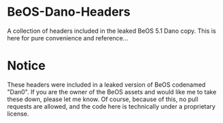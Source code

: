 # BeOS-Dano-Headers
A collection of headers included in the leaked BeOS 5.1 Dano copy. This is here for pure convenience and reference...

# Notice
These headers were included in a leaked version of BeOS codenamed "Dan0".
If you are the owner of the BeOS assets and would like me to take these down, please let me know.
Of course, because of this, no pull requests are allowed, and the code here is technically under a proprietary license.
